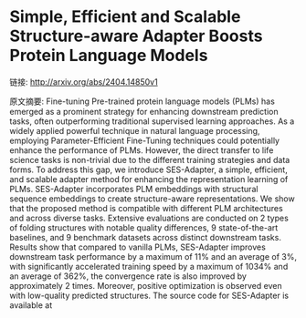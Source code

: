 # Simple, Efficient and Scalable Structure-aware Adapter Boosts Protein Language Models

链接: http://arxiv.org/abs/2404.14850v1

原文摘要:
Fine-tuning Pre-trained protein language models (PLMs) has emerged as a
prominent strategy for enhancing downstream prediction tasks, often
outperforming traditional supervised learning approaches. As a widely applied
powerful technique in natural language processing, employing
Parameter-Efficient Fine-Tuning techniques could potentially enhance the
performance of PLMs. However, the direct transfer to life science tasks is
non-trivial due to the different training strategies and data forms. To address
this gap, we introduce SES-Adapter, a simple, efficient, and scalable adapter
method for enhancing the representation learning of PLMs. SES-Adapter
incorporates PLM embeddings with structural sequence embeddings to create
structure-aware representations. We show that the proposed method is compatible
with different PLM architectures and across diverse tasks. Extensive
evaluations are conducted on 2 types of folding structures with notable quality
differences, 9 state-of-the-art baselines, and 9 benchmark datasets across
distinct downstream tasks. Results show that compared to vanilla PLMs,
SES-Adapter improves downstream task performance by a maximum of 11% and an
average of 3%, with significantly accelerated training speed by a maximum of
1034% and an average of 362%, the convergence rate is also improved by
approximately 2 times. Moreover, positive optimization is observed even with
low-quality predicted structures. The source code for SES-Adapter is available
at 